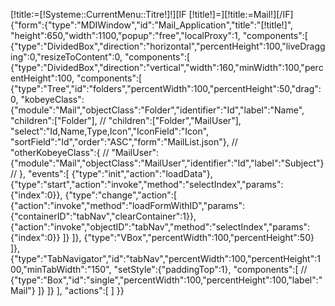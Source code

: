 [!title:=[!Systeme::CurrentMenu::Titre!]!][IF [!title!]=][!title:=Mail!][/IF]
{"form":{"type":"MDIWindow","id":"Mail_Application","title":"[!title!]", 
"height":650,"width":1100,"popup":"free","localProxy":1,
"components":[
	{"type":"DividedBox","direction":"horizontal","percentHeight":100,"liveDragging":0,"resizeToContent":0,
	"components":[
		{"type":"DividedBox","direction":"vertical","width":160,"minWidth":100,"percentHeight":100,
		"components":[
			{"type":"Tree","id":"folders","percentWidth":100,"percentHeight":50,"drag":0,
			"kobeyeClass":{"module":"Mail","objectClass":"Folder","identifier":"Id","label":"Name",
			"children":["Folder"],
//			"children":["Folder","MailUser"],
			"select":"Id,Name,Type,Icon","IconField":"Icon",
			"sortField":"Id","order":"ASC","form":"MailList.json"},
//			"otherKobeyeClass":{
//				"MailUser":{"module":"Mail","objectClass":"MailUser","identifier":"Id","label":"Subject"}
//			},
			"events":[
				{"type":"init","action":"loadData"},
				{"type":"start","action":"invoke","method":"selectIndex","params":{"index":0}},
				{"type":"change","action":[
					{"action":"invoke","method":"loadFormWithID","params":{"containerID":"tabNav","clearContainer":1}},
					{"action":"invoke","objectID":"tabNav","method":"selectIndex","params":{"index":0}}
				]}
			]},
			{"type":"VBox","percentWidth":100,"percentHeight":50}
		]},
		{"type":"TabNavigator","id":"tabNav","percentWidth":100,"percentHeight":100,"minTabWidth":"150",
		"setStyle":{"paddingTop":1},
		"components":[
//			{"type":"Box","id":"single","percentWidth":100,"percentHeight":100,"label":"Mail"}
		]}
	]}
],
"actions":[
]
}}
